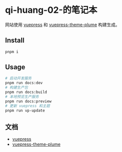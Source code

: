 # qi-huang-02-的笔记本

网站使用 [vuepress](https://vuepress.vuejs.org/) 和 [vuepress-theme-plume](https://github.com/pengzhanbo/vuepress-theme-plume) 构建生成。

## Install

```sh
pnpm i
```

## Usage

```sh
# 启动开发服务
pnpm run docs:dev
# 构建生产包
pnpm run docs:build
# 本地预览生产服务
pnpm run docs:preview
# 更新 vuepress 和主题
pnpm run vp-update
```

## 文档

- [vuepress](https://vuepress.vuejs.org/)
- [vuepress-theme-plume](https://theme-plume.vuejs.press/)
